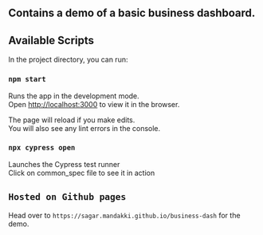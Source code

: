 ## Contains a demo of a basic business dashboard.

## Available Scripts

In the project directory, you can run:

### `npm start`

Runs the app in the development mode.\
Open [http://localhost:3000](http://localhost:3000) to view it in the browser.

The page will reload if you make edits.\
You will also see any lint errors in the console.

### `npx cypress open`

Launches the Cypress test runner\
Click on common_spec file to see it in action

## `Hosted on Github pages`

Head over to `https://sagar.mandakki.github.io/business-dash` for the demo.

